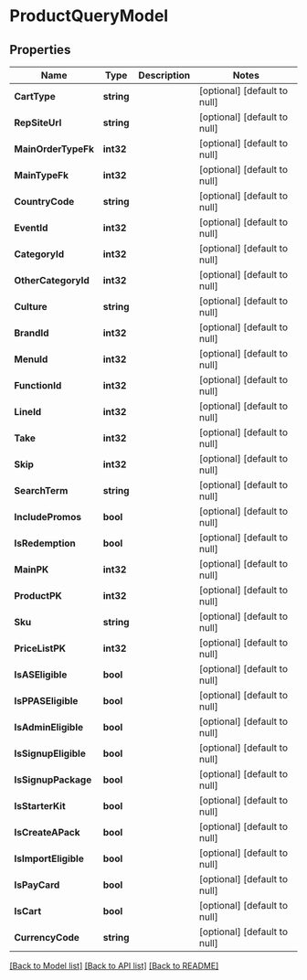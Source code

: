 # ProductQueryModel

## Properties
Name | Type | Description | Notes
------------ | ------------- | ------------- | -------------
**CartType** | **string** |  | [optional] [default to null]
**RepSiteUrl** | **string** |  | [optional] [default to null]
**MainOrderTypeFk** | **int32** |  | [optional] [default to null]
**MainTypeFk** | **int32** |  | [optional] [default to null]
**CountryCode** | **string** |  | [optional] [default to null]
**EventId** | **int32** |  | [optional] [default to null]
**CategoryId** | **int32** |  | [optional] [default to null]
**OtherCategoryId** | **int32** |  | [optional] [default to null]
**Culture** | **string** |  | [optional] [default to null]
**BrandId** | **int32** |  | [optional] [default to null]
**MenuId** | **int32** |  | [optional] [default to null]
**FunctionId** | **int32** |  | [optional] [default to null]
**LineId** | **int32** |  | [optional] [default to null]
**Take** | **int32** |  | [optional] [default to null]
**Skip** | **int32** |  | [optional] [default to null]
**SearchTerm** | **string** |  | [optional] [default to null]
**IncludePromos** | **bool** |  | [optional] [default to null]
**IsRedemption** | **bool** |  | [optional] [default to null]
**MainPK** | **int32** |  | [optional] [default to null]
**ProductPK** | **int32** |  | [optional] [default to null]
**Sku** | **string** |  | [optional] [default to null]
**PriceListPK** | **int32** |  | [optional] [default to null]
**IsASEligible** | **bool** |  | [optional] [default to null]
**IsPPASEligible** | **bool** |  | [optional] [default to null]
**IsAdminEligible** | **bool** |  | [optional] [default to null]
**IsSignupEligible** | **bool** |  | [optional] [default to null]
**IsSignupPackage** | **bool** |  | [optional] [default to null]
**IsStarterKit** | **bool** |  | [optional] [default to null]
**IsCreateAPack** | **bool** |  | [optional] [default to null]
**IsImportEligible** | **bool** |  | [optional] [default to null]
**IsPayCard** | **bool** |  | [optional] [default to null]
**IsCart** | **bool** |  | [optional] [default to null]
**CurrencyCode** | **string** |  | [optional] [default to null]

[[Back to Model list]](../README.md#documentation-for-models) [[Back to API list]](../README.md#documentation-for-api-endpoints) [[Back to README]](../README.md)



